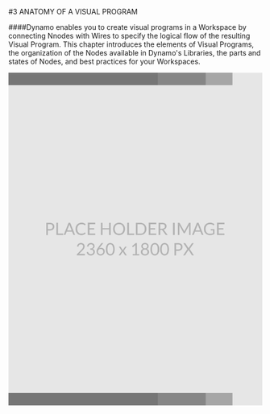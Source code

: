 #3 ANATOMY OF A VISUAL PROGRAM

####Dynamo enables you to create visual programs in a Workspace by connecting Nnodes with Wires to specify the logical flow of the resulting Visual Program. This chapter introduces the elements of Visual Programs, the organization of the Nodes available in Dynamo's Libraries, the parts and states of Nodes, and best practices for your Workspaces.  

![big image for full page](images/PlaceholderTemplate-tall.png)
